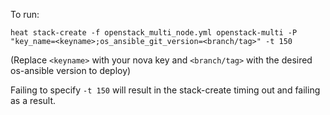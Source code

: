 To run:

```
heat stack-create -f openstack_multi_node.yml openstack-multi -P "key_name=<keyname>;os_ansible_git_version=<branch/tag>" -t 150
```

(Replace `<keyname>` with your nova key and `<branch/tag>` with the desired os-ansible version to deploy)

Failing to specify `-t 150` will result in the stack-create timing out and failing as a result.
